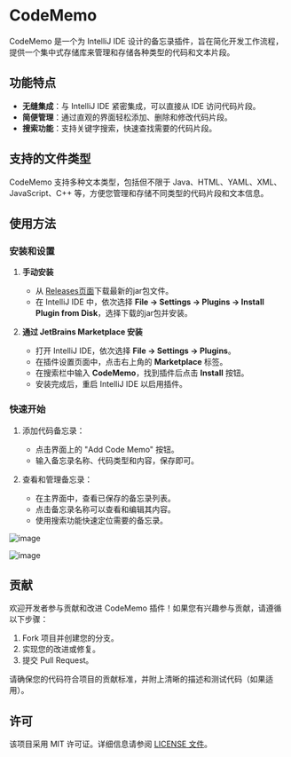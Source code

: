 # CodeMemo

CodeMemo 是一个为 IntelliJ IDE 设计的备忘录插件，旨在简化开发工作流程，提供一个集中式存储库来管理和存储各种类型的代码和文本片段。

## 功能特点

- **无缝集成**：与 IntelliJ IDE 紧密集成，可以直接从 IDE 访问代码片段。
- **简便管理**：通过直观的界面轻松添加、删除和修改代码片段。
- **搜索功能**：支持关键字搜索，快速查找需要的代码片段。

## 支持的文件类型

CodeMemo 支持多种文本类型，包括但不限于 Java、HTML、YAML、XML、JavaScript、C++ 等，方便您管理和存储不同类型的代码片段和文本信息。

## 使用方法

### 安装和设置

1. **手动安装**
   - 从 [Releases页面](https://github.com/ZJamss/CodeMemo/releases)下载最新的jar包文件。
   - 在 IntelliJ IDE 中，依次选择 **File -> Settings -> Plugins -> Install Plugin from Disk**，选择下载的jar包并安装。

2. **通过 JetBrains Marketplace 安装**
   - 打开 IntelliJ IDE，依次选择 **File -> Settings -> Plugins**。
   - 在插件设置页面中，点击右上角的 **Marketplace** 标签。
   - 在搜索栏中输入 **CodeMemo**，找到插件后点击 **Install** 按钮。
   - 安装完成后，重启 IntelliJ IDE 以启用插件。
### 快速开始

1. 添加代码备忘录：
   - 点击界面上的 "Add Code Memo" 按钮。
   - 输入备忘录名称、代码类型和内容，保存即可。

2. 查看和管理备忘录：
   - 在主界面中，查看已保存的备忘录列表。
   - 点击备忘录名称可以查看和编辑其内容。
   - 使用搜索功能快速定位需要的备忘录。

![image](https://github.com/ZJamss/CodeMemo/assets/76551468/8a70e0db-39ba-40c2-8afc-a71d22e5494a)

![image](https://github.com/ZJamss/CodeMemo/assets/76551468/0e1327ec-bd00-46cf-9ba5-3e9c1fe51431)



## 贡献

欢迎开发者参与贡献和改进 CodeMemo 插件！如果您有兴趣参与贡献，请遵循以下步骤：

1. Fork 项目并创建您的分支。
2. 实现您的改进或修复。
3. 提交 Pull Request。

请确保您的代码符合项目的贡献标准，并附上清晰的描述和测试代码（如果适用）。

## 许可

该项目采用 MIT 许可证。详细信息请参阅 [LICENSE 文件](https://github.com/ZJamss/CodeMemo/blob/main/LICENSE)。
